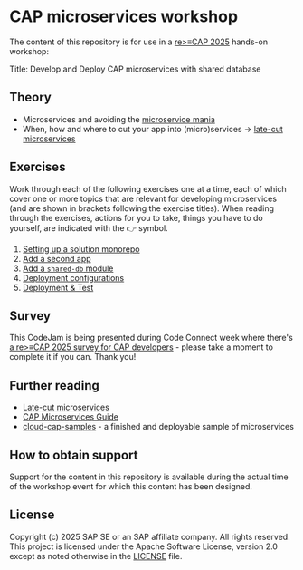 # CAP microservices workshop

The content of this repository is for use in a [re>≡CAP 2025](https://recap-conf.dev/) hands-on workshop:

Title: Develop and Deploy CAP microservices with shared database

## Theory

* Microservices and avoiding the [microservice mania](https://cap.cloud.sap/docs/about/bad-practices#microservices-mania)
* When, how and where to cut your app into (micro)services -> [late-cut microservices](https://cap.cloud.sap/docs/guides/deployment/microservices#late-cut-microservices)

## Exercises

Work through each of the following exercises one at a time, each of which cover one or more topics that are relevant for developing microservices (and are shown in brackets following the exercise titles). When reading through the exercises, actions for you to take, things you have to do yourself, are indicated with the 👉 symbol.

1. [Setting up a solution monorepo](exercises/01-initialize-project/)
2. [Add a second app](exercises/02-add-second-service/)
3. [Add a `shared-db` module](exercises/03-shared-db/)
4. [Deployment configurations](exercises/04-deployment-configuration/)
5. [Deployment & Test](exercises/05-deploy/)

## Survey

This CodeJam is being presented during Code Connect week where there's [a re>≡CAP 2025 survey for CAP developers](https://url.sap/6rouc7) - please take a moment to complete it if you can. Thank you! 


## Further reading

- [Late-cut microservices](https://cap.cloud.sap/docs/guides/deployment/microservices#late-cut-microservices)
- [CAP Microservices Guide](https://cap.cloud.sap/docs/guides/deployment/microservices)
- [cloud-cap-samples](https://github.com/SAP-samples/cloud-cap-samples) - a finished and deployable sample of microservices

## How to obtain support

Support for the content in this repository is available during the actual time of the workshop event for which this content has been designed.


## License
Copyright (c) 2025 SAP SE or an SAP affiliate company. All rights reserved. This project is licensed under the Apache Software License, version 2.0 except as noted otherwise in the [LICENSE](LICENSE) file.

